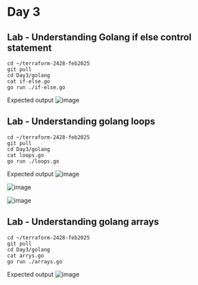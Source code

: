 # Day 3

## Lab - Understanding Golang if else control statement
```
cd ~/terraform-2428-feb2025
git pull
cd Day3/golang
cat if-else.go
go run ./if-else.go
```

Expected output
![image](https://github.com/user-attachments/assets/394b73d8-bf59-4b1a-940a-598b1d93aead)

## Lab - Understanding golang loops
```
cd ~/terraform-2428-feb2025
git pull
cd Day3/golang
cat loops.go
go run ./loops.go
```

Expected output
![image](https://github.com/user-attachments/assets/d356af06-a918-4ac0-8008-d895468b0423)

![image](https://github.com/user-attachments/assets/19e15146-9aad-47a1-b1b8-bb1177aae778)

![image](https://github.com/user-attachments/assets/b45e1b45-74c6-4d31-8178-4dc4c7caad03)

## Lab - Understanding golang arrays
```
cd ~/terraform-2428-feb2025
git pull
cd Day3/golang
cat arrys.go
go run ./arrays.go
```

Expected output
![image](https://github.com/user-attachments/assets/b24ef271-96ae-4eea-a74a-14ddc8a51ffa)
